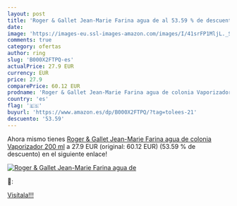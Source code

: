 ```yaml
---
layout: post
title: 'Roger & Gallet Jean-Marie Farina agua de al 53.59 % de descuento'
date: 
image: 'https://images-eu.ssl-images-amazon.com/images/I/41srFP1MljL._SL200_.jpg'
comments: true
category: ofertas
author: ring
slug: 'B000X2FTPQ-es'
actualPrice: 27.9 EUR
currency: EUR
price: 27.9
comparePrice: 60.12 EUR
prodname: 'Roger & Gallet Jean-Marie Farina agua de colonia Vaporizador 200 ml'
country: 'es'
flag: '🇪🇸'
buyurl: 'https://www.amazon.es/dp/B000X2FTPQ/?tag=tolees-21'
descuento: '53.59'
---
```


Ahora mismo tienes [Roger & Gallet Jean-Marie Farina agua de colonia Vaporizador 200 ml](https://www.amazon.es/dp/B000X2FTPQ/?tag=tolees-21) a 27.9 EUR (original: 60.12 EUR) (53.59 %  de descuento) en el siguiente enlace!

[![Roger & Gallet Jean-Marie Farina agua de](https://images-eu.ssl-images-amazon.com/images/I/41srFP1MljL._SL200_.jpg)](https://www.amazon.es/dp/B000X2FTPQ/?tag=tolees-21)

🔎:


[Visítala!!!](https://www.amazon.es/dp/B000X2FTPQ/?tag=tolees-21)

